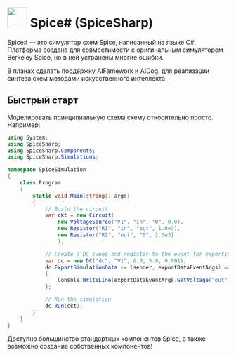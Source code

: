 # <img src="https://spicesharp.github.io/SpiceSharp/api/images/logo_full.svg" width="45px" /> Spice# (SpiceSharp)
Spice# — это симулятор схем Spice, написанный на языке C#. Платформа создана для совместимости с оригинальным симулятором Berkeley Spice, но в ней устранены многие ошибки.

В планах сделать поодержку AIFamework и AIDog, для реализации синтеза схем методами искусственного интеллекта

##  Быстрый старт
Моделировать принципиальную схема схему относительно просто. Например:

```csharp
using System;
using SpiceSharp;
using SpiceSharp.Components;
using SpiceSharp.Simulations;

namespace SpiceSimulation
{
    class Program
    {
        static void Main(string[] args)
        {
            // Build the circuit
            var ckt = new Circuit(
                new VoltageSource("V1", "in", "0", 0.0),
                new Resistor("R1", "in", "out", 1.0e3),
                new Resistor("R2", "out", "0", 2.0e3)
                );

            // Create a DC sweep and register to the event for exporting simulation data
            var dc = new DC("dc", "V1", 0.0, 5.0, 0.001);
            dc.ExportSimulationData += (sender, exportDataEventArgs) =>
            {
                Console.WriteLine(exportDataEventArgs.GetVoltage("out"));
            };

            // Run the simulation
            dc.Run(ckt);
        }
    }
}
```

Доступно большинство стандартных компонентов Spice, а также возможно создание собственных компонентов!
